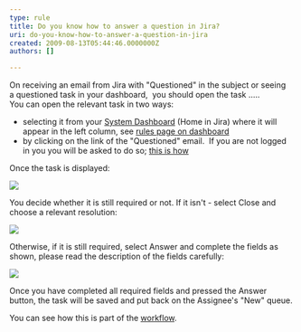 ```yaml
---
type: rule
title: Do you know how to answer a question in Jira?
uri: do-you-know-how-to-answer-a-question-in-jira
created: 2009-08-13T05:44:46.0000000Z
authors: []

---
```


 On receiving an email from Jira with "Questioned" in the subject or seeing a questioned task in your dashboard,  you should open the task ..... <br> 
You can open the relevant task in two ways:

- selecting it from your [System Dashboard](http&#58;//jira.ssw.com.au/secure/Dashboard.jspa) (Home in Jira) where it will appear in the left column, see [rules page on dashboard](/Management/rulesforbetterjira/Pages/SystemDashboard.aspx)
- by clicking on the link of the "Questioned" email.  If you are not logged in you you will be asked to do so; [this is how](/Management/rulesforbetterjira/Pages/HowdoIsignintoJira.aspx)


Once the task is displayed:

![](/Management/rulesforbetterjira/PublishingImages/TaskToAnswer.png)

You decide whether it is still required or not. 
 If it isn't - select Close and choose a relevant resolution:

![](/Management/rulesforbetterjira/PublishingImages/ClosingFromQuestion.png)

Otherwise, if it is still required, select Answer and complete the fields as shown, please read the description of the fields carefully:

![](/Management/rulesforbetterjira/PublishingImages/Answer.png)

Once you have completed all required fields and pressed the Answer button, the task will be saved and put back on the Assignee's "New" queue.

 You can see how this is part of the [workflow](/Management/rulesforbetterjira/Pages/workflow.aspx).


